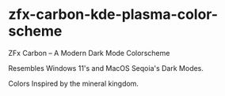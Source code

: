 # zfx-carbon-kde-plasma-color-scheme
ZFx Carbon – A Modern Dark Mode Colorscheme

Resembles Windows 11's and MacOS Seqoia's Dark Modes.

Colors Inspired by the mineral kingdom.


